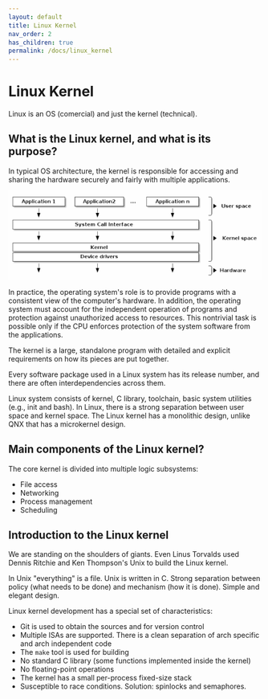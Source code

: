 ```yaml
---
layout: default
title: Linux Kernel
nav_order: 2
has_children: true
permalink: /docs/linux_kernel
---
```


# Linux Kernel

Linux is an OS (comercial) and just the kernel (technical).

## What is the Linux kernel, and what is its purpose?

In typical OS architecture, the kernel is responsible for accessing and sharing the hardware securely and fairly with multiple applications.

![linux](../../assets/img/linux.png)

In practice, the operating system's role is to provide programs with a consistent view of the computer's hardware. In addition, the operating system must account for the independent operation of programs and protection against unauthorized access to resources. This nontrivial task is possible only if the CPU enforces protection of the system software from the applications.

The kernel is a large, standalone program with detailed and explicit requirements on how its pieces are put together.

Every software package used in a Linux system has its release number, and there are often interdependencies across them.

Linux system consists of kernel, C library, toolchain, basic system utilities (e.g.,
init and bash). In Linux, there is a strong separation between user space and kernel
space. The Linux kernel has a monolithic design, unlike QNX that has a microkernel
design.

## Main components of the Linux kernel?

The core kernel is divided into multiple logic subsystems:

* File access
* Networking
* Process management
* Scheduling

## Introduction to the Linux kernel

We are standing on the shoulders of giants. Even Linus Torvalds used Dennis Ritchie
and Ken Thompson's Unix to build the Linux kernel.

In Unix "everything" is a file. Unix is written in C. Strong separation between
policy (what needs to be done) and mechanism (how it is done). Simple and elegant
design.

Linux kernel development has a special set of characteristics:

* Git is used to obtain the sources and for version control
* Multiple ISAs are supported. There is a clean separation of arch specific and arch independent code
* The `make` tool is used for building
* No standard C library (some functions implemented inside the kernel)
* No floating-point operations
* The kernel has a small per-process fixed-size stack
* Susceptible to race conditions. Solution: spinlocks and semaphores.
